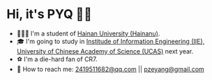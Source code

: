 # Hi, it's PYQ 👋🏻
- 👨🏻‍🎓 I'm a student of [Hainan University (Hainanu)](https://ha.hainanu.edu.cn/home2020/).  
- 🎓 I'm going to study in [Institude of Information Engineering (IIE), University of Chinese Academy of Science (UCAS)](http://www.iie.ac.cn/) next year.  
- ⚽ I'm a die-hard fan of CR7.   
- 💌 How to reach me: 2419511682@qq.com || pzeyang@gmail.com  
 
